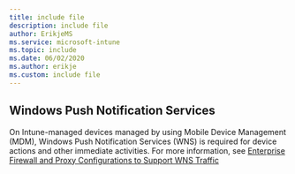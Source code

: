 ```yaml
---
title: include file
description: include file
author: ErikjeMS  
ms.service: microsoft-intune
ms.topic: include
ms.date: 06/02/2020
ms.author: erikje
ms.custom: include file
---
```


## Windows Push Notification Services
On Intune-managed devices managed by using Mobile Device Management (MDM), Windows Push Notification Services (WNS) is required for device actions and other immediate activities. For more information, see [Enterprise Firewall and Proxy Configurations to Support WNS Traffic](https://docs.microsoft.com/windows/uwp/design/shell/tiles-and-notifications/firewall-allowlist-config)